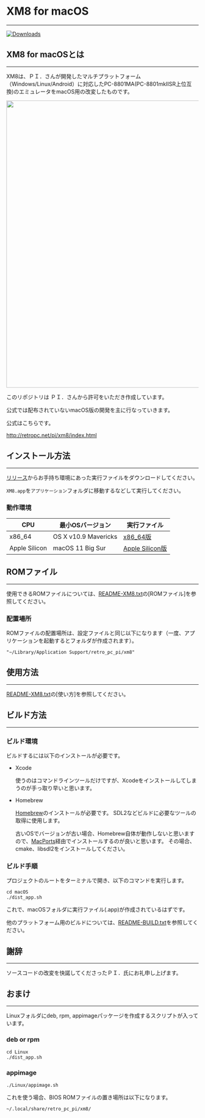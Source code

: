 # XM8 for macOS

---
[![Downloads](https://img.shields.io/github/downloads/bubio/xm8mac/total.svg)](https://github.com/bubio/xm8mac/releases/latest)

## XM8 for macOSとは
---
XM8は、ＰＩ．さんが開発したマルチプラットフォーム（Windows/Linux/Android）に対応したPC-8801MA(PC-8801mkIISR上位互換)のエミュレータをmacOS用の改変したものです。

<p align="center">
<img width="752" src="https://user-images.githubusercontent.com/78299054/226607145-c6381e6e-acb8-4fba-88dc-0a8462298f6e.png">
</p>

このリポジトリは ＰＩ．さんから許可をいただき作成しています。

公式では配布されていないmacOS版の開発を主に行なっていきます。



公式はこちらです。

http://retropc.net/pi/xm8/index.html



## インストール方法
---

[リリース](https://github.com/bubio/xm8mac/releases)からお手持ち環境にあった実行ファイルをダウンロードしてください。

`XM8.app`を`アプリケーション`フォルダに移動するなどして実行してください。



### 動作環境

| CPU           | 最小OSバージョン    | 実行ファイル                                                 |
| ------------- | ------------------- | ------------------------------------------------------------ |
| x86_64        | OS X v10.9 Mavericks | [x86_64版](https://github.com/bubio/xm8mac/releases/download/1.7.2/XM8_macOS_x86_64.zip) |
| Apple Silicon | macOS 11 Big Sur    | [Apple Silicon版](https://github.com/bubio/xm8mac/releases/download/1.7.2/XM8_macOS_AppleSilicon.zip) |

## ROMファイル
---
使用できるROMファイルについては、[README-XM8.txt](Documents/README-XM8.txt)の[ROMファイル]を参照してください。

### 配置場所
ROMファイルの配置場所は、設定ファイルと同じ以下になります（一度、アプリケーションを起動するとフォルダが作成されます）。


```shell
"~/Library/Application Support/retro_pc_pi/xm8"
```




## 使用方法
---
[README-XM8.txt](Documents/README-XM8.txt)の[使い方]を参照してください。



## ビルド方法
---

### ビルド環境

ビルドするには以下のインストールが必要です。

- Xcode

  使うのはコマンドラインツールだけですが、Xcodeをインストールしてしまうのが手っ取り早いと思います。

- Homebrew
  
  [Homebrew](https://brew.sh/index_ja)のインストールが必要です。
  SDL2などビルドに必要なツールの取得に使用します。
  
  古いOSでバージョンが古い場合、Homebrew自体が動作しないと思いますので、[MacPorts](https://www.macports.org)経由でインストールするのが良いと思います。
  その場合、cmake、libsdl2をインストールしてください。


### ビルド手順

プロジェクトのルートをターミナルで開き、以下のコマンドを実行します。

```shell
cd macOS
./dist_app.sh
```

これで、macOSフォルダに実行ファイル(.app)が作成されているはずです。


他のプラットフォーム用のビルドについては、[README-BUILD.txt](Documents/README-BUILD.txt)を参照してください。



## 謝辞
---
ソースコードの改変を快諾してくださったＰＩ．氏にお礼申し上げます。



## おまけ

---

Linuxフォルダにdeb, rpm, appimageパッケージを作成するスクリプトが入っています。

### deb or rpm
```shell
cd Linux
./dist_app.sh
```

### appimage
```shell
./Linux/appimage.sh
```

これを使う場合、BIOS ROMファイルの置き場所は以下になります。

```shell
~/.local/share/retro_pc_pi/xm8/
```

